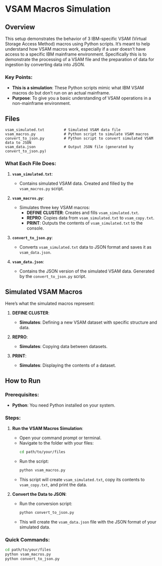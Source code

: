 
# VSAM Macros Simulation

## Overview

This setup demonstrates the behavior of 3 IBM-specific VSAM (Virtual Storage Access Method) macros using Python scripts. It’s meant to help understand how VSAM macros work, especially if a user doesn’t have access to a specific IBM mainframe environment. Specifically this is to demonstrate the processing of a VSAM file and the preparation of data for ingestion by converting data into JSON.

### Key Points:
- **This is a simulation**: These Python scripts mimic what IBM VSAM macros do but don’t run on an actual mainframe.
- **Purpose**: To give you a basic understanding of VSAM operations in a non-mainframe environment.

## Files

```
vsam_simulated.txt         # Simulated VSAM data file
vsam_macros.py             # Python script to simulate VSAM macros
convert_to_json.py         # Python script to convert simulated VSAM data to JSON
vsam_data.json             # Output JSON file (generated by convert_to_json.py)
```

### What Each File Does:
1. **`vsam_simulated.txt`**:
   - Contains simulated VSAM data. Created and filled by the `vsam_macros.py` script.

2. **`vsam_macros.py`**:
   - Simulates three key VSAM macros:
     - **DEFINE CLUSTER**: Creates and fills `vsam_simulated.txt`.
     - **REPRO**: Copies data from `vsam_simulated.txt` to `vsam_copy.txt`.
     - **PRINT**: Outputs the contents of `vsam_simulated.txt` to the console.

3. **`convert_to_json.py`**:
   - Converts `vsam_simulated.txt` data to JSON format and saves it as `vsam_data.json`.

4. **`vsam_data.json`**:
   - Contains the JSON version of the simulated VSAM data. Generated by the `convert_to_json.py` script.

## Simulated VSAM Macros

Here’s what the simulated macros represent:

1. **DEFINE CLUSTER**:
   - **Simulates**: Defining a new VSAM dataset with specific structure and data.

2. **REPRO**:
   - **Simulates**: Copying data between datasets.

3. **PRINT**:
   - **Simulates**: Displaying the contents of a dataset.

## How to Run

### Prerequisites:
- **Python**: You need Python installed on your system.

### Steps:

1. **Run the VSAM Macros Simulation**:
   - Open your command prompt or terminal.
   - Navigate to the folder with your files:
     ```bash
     cd path/to/your/files
     ```
   - Run the script:
     ```bash
     python vsam_macros.py
     ```
   - This script will create `vsam_simulated.txt`, copy its contents to `vsam_copy.txt`, and print the data.

2. **Convert the Data to JSON**:
   - Run the conversion script:
     ```bash
     python convert_to_json.py
     ```
   - This will create the `vsam_data.json` file with the JSON format of your simulated data.

### Quick Commands:
```bash
cd path/to/your/files
python vsam_macros.py
python convert_to_json.py
```
